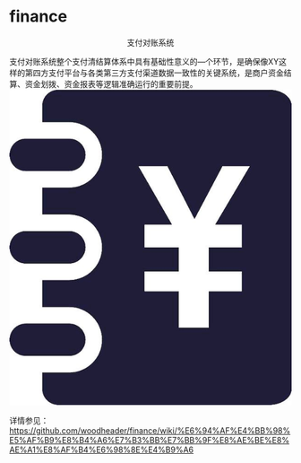 # finance
<p align="center">支付对账系统</p>

支付对账系统整个支付清结算体系中具有基础性意义的—个环节，是确保像XY这样的第四方支付平台与各类第三方支付渠道数据一致性的关键系统，是商户资金结算、资金划拨、资金报表等逻辑准确运行的重要前提。
![image](https://github.com/woodheader/finance/blob/master/images/image.png)

详情参见：https://github.com/woodheader/finance/wiki/%E6%94%AF%E4%BB%98%E5%AF%B9%E8%B4%A6%E7%B3%BB%E7%BB%9F%E8%AE%BE%E8%AE%A1%E8%AF%B4%E6%98%8E%E4%B9%A6
